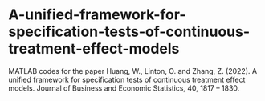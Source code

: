 # A-unified-framework-for-specification-tests-of-continuous-treatment-effect-models
MATLAB codes for the paper Huang, W., Linton, O. and Zhang, Z. (2022). A unified framework for specification tests of continuous treatment effect models. Journal of Business and Economic Statistics, 40, 1817 – 1830.

